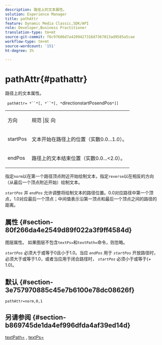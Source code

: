 ```yaml
---
description: 路径上的文本属性。
solution: Experience Manager
title: pathAttr
feature: Dynamic Media Classic,SDK/API
role: Developer,Business Practitioner
translation-type: tm+mt
source-git-commit: f6c97606d7a4209427316d7367013ad9585a5cae
workflow-type: tm+mt
source-wordcount: '151'
ht-degree: 3%

---
```



# pathAttr{#pathattr}

路径上的文本属性。

` pathAttr= *``*[, *``*[, *`directionstartPosendPos`*]]`

<table id="simpletable_EC76095316AF4F07B1DDCC0D72B814CF"> 
 <tr class="strow"> 
  <td class="stentry"> <p> <span class="varname"> 方向 </span> </p> </td> 
  <td class="stentry"> <p> <span class="codeph"> 规范  </span> |反 <span class="codeph"> 向  </span> </p> </td> 
 </tr> 
 <tr class="strow"> 
  <td class="stentry"> <p> <span class="varname"> startPos  </span> </p> </td> 
  <td class="stentry"> <p>文本开始在路径上的位置（实数0.0...1.0）。 </p> </td> 
 </tr> 
 <tr class="strow"> 
  <td class="stentry"> <p> <span class="varname"> endPos  </span> </p> </td> 
  <td class="stentry"> <p>路径上的文本结束位置（实数0.0...&lt;2.0）。 </p> </td> 
 </tr> 
</table>

指定`norm`以在第一个路径顶点附近开始绘制文本，指定`reverse`以在相反的方向（从最后一个顶点附近开始）绘制文本。

*`startPos`* 并 *`endPos`* 允许调整将绘制文本的路径位置。0.0对应路径中第一个顶点，1.0对应最后一个顶点；中间值表示沿第一顶点和最后一个顶点之间的路径的距离。

## 属性 {#section-80f266da4e2549d89f022a3f9ff4584d}

图层属性。 如果图层不包含`textPs=`和`textPath=`命令，则忽略。

*`startPos`* 必须大于或等于0且小于1.0。当应 *`endPos`* 用于 *`startPos`* 开放路径时，必须大于或等于1.0，或者当应用于闭合路径时， *`startPos`* 必须小于或等于(+ 1.0)。

## 默认 {#section-3e757970885c45e7b6100e78dc08626f}

`pathAttr=norm,0,1`

## 另请参阅 {#section-b869745de1da4ef996dfda4af39ed14d}

[textPath=](../../../../../is-api/http-ref/image-serving-api-ref/c-http-protocol-reference/c-command-reference/r-textpath.md#reference-b09cc0902dff4725bdb54d5da4076ccd) ,  [textPs=](../../../../../is-api/http-ref/image-serving-api-ref/c-http-protocol-reference/c-command-reference/r-textps.md#reference-4209a2a6169f44278da2647cfb0cd767)
